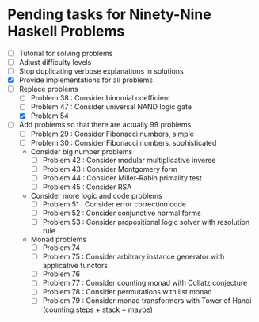 # Pending tasks for Ninety-Nine Haskell Problems

*   [ ] Tutorial for solving problems
*   [ ] Adjust difficulty levels
*   [ ] Stop duplicating verbose explanations in solutions
*   [x] Provide implementations for all problems
*   [ ] Replace problems
    *   [ ] Problem 38 : Consider binomial coefficient
    *   [ ] Problem 47 : Consider universal NAND logic gate
    *   [x] Problem 54
*   [ ] Add problems so that there are actually 99 problems
    *   [ ] Problem 29 : Consider Fibonacci numbers, simple
    *   [ ] Problem 30 : Consider Fibonacci numbers, sophisticated
    *   Consider big number problems
        *   [ ] Problem 42 : Consider modular multiplicative inverse
        *   [ ] Problem 43 : Consider Montgomery form
        *   [ ] Problem 44 : Consider Miller-Rabin primality test
        *   [ ] Problem 45 : Consider RSA
    *   Consider more logic and code problems
        *   [ ] Problem 51 : Consider error correction code
        *   [ ] Problem 52 : Consider conjunctive normal forms
        *   [ ] Problem 53 : Consider propositional logic solver with resolution rule
    *   Monad problems
        *   [ ] Problem 74
        *   [ ] Problem 75 : Consider arbitrary instance generator with applicative functors
        *   [ ] Problem 76
        *   [ ] Problem 77 : Consider counting monad with Collatz conjecture
        *   [ ] Problem 78 : Consider permutations with list monad
        *   [ ] Problem 79 : Consider monad transformers with Tower of Hanoi (counting steps + stack + maybe)

